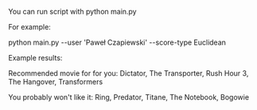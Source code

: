 You can run script with python main.py

For example:

python main.py --user 'Paweł Czapiewski' --score-type Euclidean

Example results:

Recommended movie for for you:
Dictator,
The Transporter,
Rush Hour 3,
The Hangover,
Transformers

You probably won't like it:
Ring,
Predator,
Titane,
The Notebook,
Bogowie

